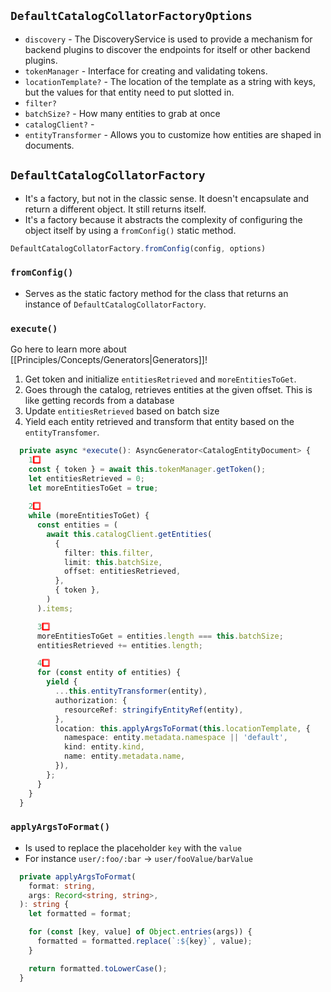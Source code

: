 ## `DefaultCatalogCollatorFactoryOptions`
- `discovery` - The DiscoveryService is used to provide a mechanism for backend plugins to discover the endpoints for itself or other backend plugins.
- `tokenManager` - Interface for creating and validating tokens.
- `locationTemplate?` - The location of the template as a string with keys, but the values for that entity need to put slotted in.
- `filter?` 
- `batchSize?` - How many entities to grab at once
- `catalogClient?` - 
- `entityTransformer` - Allows you to customize how entities are shaped in documents.

## `DefaultCatalogCollatorFactory`
- It's a factory, but not in the classic sense. It doesn't encapsulate and return a different object. It still returns itself.
- It's a factory because it abstracts the complexity of configuring the object itself by using a `fromConfig()` static method.

```ts
DefaultCatalogCollatorFactory.fromConfig(config, options)
```

### `fromConfig()`
- Serves as the static factory method for the class that returns an instance of `DefaultCatalogCollatorFactory`.

### `execute()`

Go here to learn more about [[Principles/Concepts/Generators|Generators]]!

1. Get token and initialize `entitiesRetrieved` and `moreEntitiesToGet`.
2. Goes through the catalog, retrieves entities at the given offset. This is like getting records from a database
3. Update `entitiesRetrieved` based on batch size
4. Yield each entity retrieved and transform that entity based on the `entityTransfomer`.
```ts
  private async *execute(): AsyncGenerator<CatalogEntityDocument> {
    1️⃣
    const { token } = await this.tokenManager.getToken();
    let entitiesRetrieved = 0;
    let moreEntitiesToGet = true;
	
	2️⃣
    while (moreEntitiesToGet) {
      const entities = (
        await this.catalogClient.getEntities(
          {
            filter: this.filter,
            limit: this.batchSize,
            offset: entitiesRetrieved,
          },
          { token },
        )
      ).items;

	  3️⃣
      moreEntitiesToGet = entities.length === this.batchSize;
      entitiesRetrieved += entities.length;

	  4️⃣
      for (const entity of entities) {
        yield {
          ...this.entityTransformer(entity),
          authorization: {
            resourceRef: stringifyEntityRef(entity),
          },
          location: this.applyArgsToFormat(this.locationTemplate, {
            namespace: entity.metadata.namespace || 'default',
            kind: entity.kind,
            name: entity.metadata.name,
          }),
        };
      }
    }
  }
```

### `applyArgsToFormat()`
- Is used to replace the placeholder `key` with the `value`
- For instance `user/:foo/:bar` -> `user/fooValue/barValue`

```ts
  private applyArgsToFormat(
    format: string,
    args: Record<string, string>,
  ): string {
    let formatted = format;

    for (const [key, value] of Object.entries(args)) {
      formatted = formatted.replace(`:${key}`, value);
    }

    return formatted.toLowerCase();
  }
```